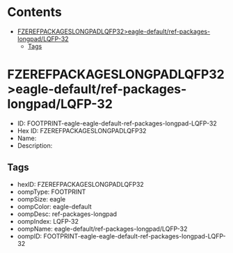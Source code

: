 



Contents
========

* [FZEREFPACKAGESLONGPADLQFP32>eagle-default/ref-packages-longpad/LQFP-32](#fzerefpackageslongpadlqfp32eagle-defaultref-packages-longpadlqfp-32)
	* [Tags](#tags)

# FZEREFPACKAGESLONGPADLQFP32>eagle-default/ref-packages-longpad/LQFP-32

- ID: FOOTPRINT-eagle-eagle-default-ref-packages-longpad-LQFP-32
- Hex ID: FZEREFPACKAGESLONGPADLQFP32
- Name: 
- Description: 

## Tags

- hexID: FZEREFPACKAGESLONGPADLQFP32
- oompType: FOOTPRINT
- oompSize: eagle
- oompColor: eagle-default
- oompDesc: ref-packages-longpad
- oompIndex: LQFP-32
- oompName: eagle-default/ref-packages-longpad/LQFP-32
- oompID: FOOTPRINT-eagle-eagle-default-ref-packages-longpad-LQFP-32
